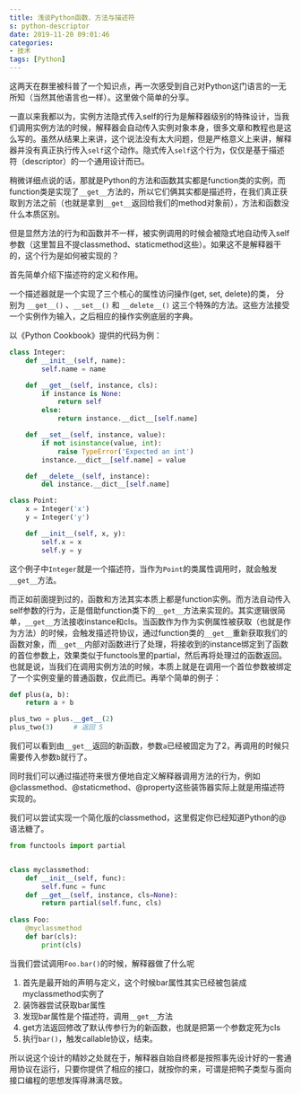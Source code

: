```yaml
---
title: 浅谈Python函数、方法与描述符
s: python-descriptor
date: 2019-11-20 09:01:46
categories: 
- 技术
tags: [Python]
---
```




这两天在群里被科普了一个知识点，再一次感受到自己对Python这门语言的一无所知（当然其他语言也一样）。这里做个简单的分享。

一直以来我都以为，实例方法隐式传入self的行为是解释器级别的特殊设计，当我们调用实例方法的时候，解释器会自动传入实例对象本身，很多文章和教程也是这么写的。虽然从结果上来讲，这个说法没有太大问题，但是严格意义上来讲，解释器并没有真正执行传入`self`这个动作。隐式传入`self`这个行为，仅仅是基于描述符（descriptor）的一个通用设计而已。

<!--more-->

稍微详细点说的话，那就是Python的方法和函数其实都是function类的实例，而function类是实现了`__get__`方法的，所以它们俩其实都是描述符，在我们真正获取到方法之前（也就是拿到`__get__`返回给我们的method对象前），方法和函数没什么本质区别。

但是显然方法的行为和函数并不一样，被实例调用的时候会被隐式地自动传入self参数（这里暂且不提classmethod、staticmethod这些）。如果这不是解释器干的，这个行为是如何被实现的？

首先简单介绍下描述符的定义和作用。

一个描述器就是一个实现了三个核心的属性访问操作(get, set, delete)的类， 分别为 `__get__()` 、`__set__()` 和 `__delete__()` 这三个特殊的方法。这些方法接受一个实例作为输入，之后相应的操作实例底层的字典。

以《Python Cookbook》提供的代码为例：

```python
class Integer:
    def __init__(self, name):
        self.name = name

    def __get__(self, instance, cls):
        if instance is None:
            return self
        else:
            return instance.__dict__[self.name]

    def __set__(self, instance, value):
        if not isinstance(value, int):
            raise TypeError('Expected an int')
        instance.__dict__[self.name] = value

    def __delete__(self, instance):
        del instance.__dict__[self.name]

class Point:
    x = Integer('x')
    y = Integer('y')

    def __init__(self, x, y):
        self.x = x
        self.y = y
```

这个例子中`Integer`就是一个描述符，当作为`Point`的类属性调用时，就会触发`__get__`方法。

而正如前面提到过的，函数和方法其实本质上都是function实例。而方法自动传入self参数的行为，正是借助function类下的`__get__`方法来实现的。其实逻辑很简单，`__get__`方法接收instance和cls。当函数作为作为实例属性被获取（也就是作为方法）的时候，会触发描述符协议，通过function类的`__get__`重新获取我们的函数对象，而`__get__`内部对函数进行了处理，将接收到的instance绑定到了函数的首位参数上，效果类似于functools里的partial，然后再将处理过的函数返回。也就是说，当我们在调用实例方法的时候，本质上就是在调用一个首位参数被绑定了一个实例变量的普通函数，仅此而已。再举个简单的例子：

```python
def plus(a, b):
    return a + b

plus_two = plus.__get__(2)
plus_two(3)		# 返回 5
```

我们可以看到由`__get__`返回的新函数，参数`a`已经被固定为了2，再调用的时候只需要传入参数`b`就行了。

同时我们可以通过描述符来很方便地自定义解释器调用方法的行为，例如@classmethod、@staticmethod、@property这些装饰器实际上就是用描述符实现的。

我们可以尝试实现一个简化版的classmethod，这里假定你已经知道Python的@语法糖了。

```python
from functools import partial


class myclassmethod:
    def __init__(self, func):
        self.func = func
    def __get__(self, instance, cls=None):
        return partial(self.func, cls)
    
class Foo:
    @myclassmethod
    def bar(cls):
        print(cls)
```

当我们尝试调用`Foo.bar()`的时候，解释器做了什么呢

1. 首先是最开始的声明与定义，这个时候bar属性其实已经被包装成myclassmethod实例了
2. 装饰器尝试获取bar属性
3. 发现bar属性是个描述符，调用`__get__`方法
4. get方法返回修改了默认传参行为的新函数，也就是把第一个参数定死为cls
5. 执行`bar()`，触发callable协议，结束。

所以说这个设计的精妙之处就在于，解释器自始自终都是按照事先设计好的一套通用协议在运行，只要你提供了相应的接口，就按你的来，可谓是把鸭子类型与面向接口编程的思想发挥得淋漓尽致。